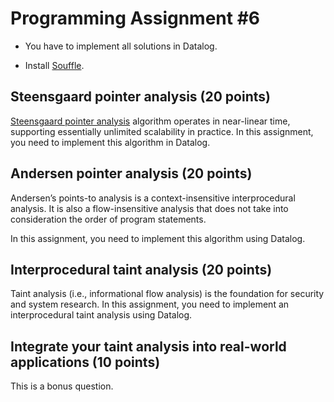 # Programming Assignment #6

- You have to implement all solutions in Datalog. 

- Install [Souffle](https://souffle-lang.github.io/install).

## Steensgaard pointer analysis (20 points)

[Steensgaard pointer analysis](https://dl.acm.org/doi/10.1145/237721.237727) algorithm operates in near-linear time, supporting essentially unlimited scalability in practice. In this assignment, you need to implement this algorithm in Datalog.

## Andersen pointer analysis (20 points)

Andersen’s points-to analysis is a context-insensitive interprocedural analysis. It is also a flow-insensitive analysis that does not take into consideration the order of program statements.  

In this assignment, you need to implement this algorithm using Datalog.

## Interprocedural taint analysis (20 points)

Taint analysis (i.e., informational flow analysis) is the foundation for security and system research. In this assignment, you need to implement an interprocedural taint analysis using Datalog.


## Integrate your taint analysis into real-world applications  (10 points)

This is a bonus question.





